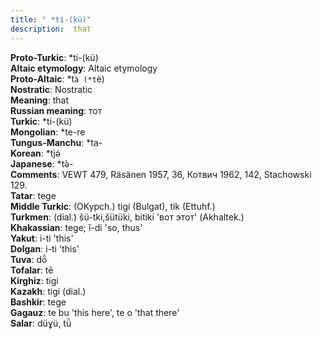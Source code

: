 ```yaml
---
title: " *ti-(kü)"
description:  that
---
```


<strong>Proto-Turkic</strong>:  *ti-(kü)<br>
<strong>Altaic etymology</strong>:  Altaic etymology<br>
<strong> Proto-Altaic</strong>:  *t`à (*t`è)<br>
<strong>Nostratic</strong>:  Nostratic<br>
<strong>Meaning</strong>:  that<br>
<strong>Russian meaning</strong>:  тот<br>
<strong>Turkic</strong>:  *ti-(kü)<br>
<strong>Mongolian</strong>:  *te-re<br>
<strong>Tungus-Manchu</strong>:  *ta-<br>
<strong>Korean</strong>:  *tjǝ́<br>
<strong>Japanese</strong>:  *tǝ̀-<br>
<strong>Comments</strong>:  VEWT 479, Räsänen 1957, 36, Котвич 1962, 142, Stachowski 129.<br>
<strong>Tatar</strong>:  tege<br>
<strong>Middle Turkic</strong>:  (OKypch.) tigi (Bulgat), tik (Ettuhf.)<br>
<strong>Turkmen</strong>:  (dial.) šü-tki,šütüki, bitiki 'вот этот' (Akhaltek.)<br>
<strong>Khakassian</strong>:  tege; ĭ-di 'so, thus'<br>
<strong>Yakut</strong>:  i-ti 'this'<br>
<strong>Dolgan</strong>:  i-ti 'this'<br>
<strong>Tuva</strong>:  dȫ<br>
<strong>Tofalar</strong>:  tē<br>
<strong>Kirghiz</strong>:  tigi<br>
<strong>Kazakh</strong>:  tigi (dial.)<br>
<strong>Bashkir</strong>:  tege<br>
<strong>Gagauz</strong>:  te bu 'this here', te o 'that there'<br>
<strong>Salar</strong>:  düɣü, tǖ<br>


